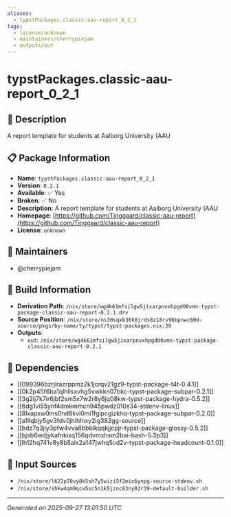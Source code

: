 ```yaml
---
aliases:
  - typstPackages.classic-aau-report_0_2_1
tags:
  - license/unknown
  - maintainers/cherrypiejam
  - outputs/out
---
```


# typstPackages.classic-aau-report_0_2_1

## 📝 Description

A report template for students at Aalborg University (AAU

## 📋 Package Information

- **Name**: `typstPackages.classic-aau-report_0_2_1`
- **Version**: `0.2.1`
- **Available**: ✅ Yes
- **Broken**: ✅ No
- **Description**: A report template for students at Aalborg University (AAU
- **Homepage**: [https://github.com/Tinggaard/classic-aau-report](https://github.com/Tinggaard/classic-aau-report)
- **License**: `unknown`
## 👥 Maintainers

- @cherrypiejam


## 🔧 Build Information

- **Derivation Path**: `/nix/store/wg4k61mfsilgw5jixarpnvxhpgd00vmn-typst-package-classic-aau-report-0.2.1.drv`
- **Source Position**: `/nix/store/ns30sqxb36k8jrds8z18rv96bpnwc60d-source/pkgs/by-name/ty/typst/typst-packages.nix:39`
- **Outputs**:
  - `out`:  `/nix/store/wg4k61mfsilgw5jixarpnvxhpgd00vmn-typst-package-classic-aau-report-0.2.1`

## 🔗 Dependencies

- [[099396bzrjlrazrppmz2k1jcrqv21gz9-typst-package-t4t-0.4.1]]
- [[0k2p45f6ba1qlhllsxvhg5vwkkn07bkc-typst-package-subpar-0.2.1]]
- [[3g2ij7k7ir6jbf2sm5x7w2r8y6jq08kw-typst-package-hydra-0.5.2]]
- [[6dg1vi55ynf4dmkmmcn945pwdz010s34-stdenv-linux]]
- [[8lxapxw0ms0nd8kvi0mi1fgipcgizkhq-typst-package-subpar-0.2.0]]
- [[a1llqbjy5gv3fdv0jhihhixy2ig382gg-source]]
- [[bdz7q3jiy3pfw4vva8bbblkqqkjjcpjr-typst-package-glossy-0.5.2]]
- [[bjsb6wdjykafnkixq156qdvmxhsm2bai-bash-5.3p3]]
- [[lh12hq741v8y8b5alx2a147jwhq5cd2v-typst-package-headcount-0.1.0]]

## 📁 Input Sources

- `/nix/store/l622p70vy8k5sh7y5wizi5f2mic6ynpg-source-stdenv.sh`
- `/nix/store/shkw4qm9qcw5sc5n1k5jznc83ny02r39-default-builder.sh`

---
*Generated on 2025-09-27 13:01:50 UTC*
